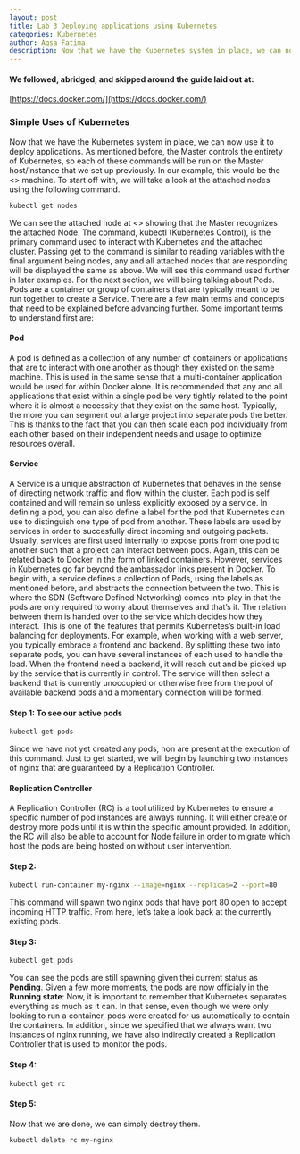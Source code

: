 ```yaml
---
layout: post
title: Lab 3 Deploying applications using Kubernetes
categories: Kubernetes
author: Aqsa Fatima
description: Now that we have the Kubernetes system in place, we can now use it to deploy applications.
---
```

#### We followed, abridged, and skipped around the guide laid out at: 
[https://docs.docker.com/](https://docs.docker.com/)

###  Simple Uses of Kubernetes
Now that we have the Kubernetes system in place, we can now use it to deploy applications. As mentioned before, the Master controls the entirety of Kubernetes, so each of these commands will be run on the Master host/instance that we set up previously. In our example, this would be the <> machine. To start off with, we will take a look at the attached nodes using the following command.
``` sh
kubectl get nodes
```
We can see the attached node at <> showing that the Master recognizes the attached Node.
The command, kubectl (Kubernetes Control), is the primary command used to interact with Kubernetes and the attached cluster. Passing get to the command is similar to reading variables with the final argument being nodes, any and all attached nodes that are responding will be displayed the same as above. We will see this command used further in later examples.
For the next section, we will being talking about Pods. Pods are a container or group of containers that are typically meant to be run together to create a Service. There are a few main terms and concepts that need to be explained before advancing further.
Some important terms to understand first are:

#### Pod
A pod is defined as a collection of any number of containers or applications that are to interact with one another as though they existed on the same machine. This is used in the same sense that a multi-container application would be used for within Docker alone. It is recommended that any and all applications that exist within a single pod be very tightly related to the point where it is almost a necessity that they exist on the same host. Typically, the more you can segment out a large project into separate pods the better. This is thanks to the fact that you can then scale each pod individually from each other based on their independent needs and usage to optimize resources overall.

#### Service
A Service is a unique abstraction of Kubernetes that behaves in the sense of directing network traffic and flow within the cluster. Each pod is self contained and will remain so unless explicitly exposed by a service. In defining a pod, you can also define a label for the pod that Kubernetes can use to distinguish one type of pod from another. These labels are used by services in order to succesfully direct incoming and outgoing packets. Usually, services are first used internally to expose ports from one pod to another such that a project can interact between pods. Again, this can be related back to Docker in the form of linked containers.
However, services in Kubernetes go far beyond the ambassador links present in Docker. To begin with, a service defines a collection of Pods, using the labels as mentioned before, and abstracts the connection between the two. This is where the SDN (Software Defined Networking) comes into play in that the pods are only required to worry about themselves and that’s it. The relation between them is handed over to the service which decides how they interact. This is one of the features that permits Kubernetes’s built-in load balancing for deployments. For example, when working with a web server, you typically embrace a frontend and backend. By splitting these two into separate pods, you can have several instances of each used to handle the load. When the frontend need a backend, it will reach out and be picked up by the service that is currently in control. The service will then select a backend that is currently unoccupied or otherwise free from the pool of available backend pods and a momentary connection will be formed. 

#### Step 1: To see our active pods
``` sh
kubectl get pods
```
Since we have not yet created any pods, non are present at the execution of this command. Just to get started, we will begin by launching two instances of nginx that are guaranteed by a Replication Controller.

#### Replication Controller
 A Replication Controller (RC) is a tool utilized by Kubernetes to ensure a specific number of pod instances are always running. It will either create or destroy more pods until it is within the specific amount provided. In addition, the RC will also be able to account for Node failure in order to migrate which host the pods are being hosted on without user intervention.
 
#### Step 2:
``` sh
kubectl run-container my-nginx --image=nginx --replicas=2 --port=80
```
This command will spawn two nginx pods that have port 80 open to accept incoming HTTP traffic. From here, let’s take a look back at the currently existing pods.

#### Step 3:
``` sh
kubectl get pods 
```
You can see the pods are still spawning given thei current status as **Pending**. Given a few more moments, the pods are now officialy in the **Running state**:
Now, it is important to remember that Kubernetes separates everything as much as it can. In that sense, even though we were only looking to run a container, pods were created for us automatically to contain the containers. In addition, since we specified that we always want two instances of nginx running, we have also indirectly created a Replication Controller that is used to monitor the pods.

#### Step 4:
``` sh
kubectl get rc
```

#### Step 5:
Now that we are done, we can simply destroy them.
``` sh
kubectl delete rc my-nginx 
```
